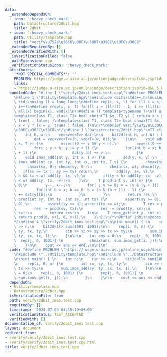 ```yaml
---
data:
  _extendedDependsOn:
  - icon: ':heavy_check_mark:'
    path: Datastructure/2dbit.hpp
    title: 2dbit
  - icon: ':heavy_check_mark:'
    path: Utility/template.hpp
    title: "verify\u7528\u30C6\u30F3\u30D7\u30EC\u30FC\u30C8"
  _extendedRequiredBy: []
  _extendedVerifiedWith: []
  _isVerificationFailed: false
  _pathExtension: cpp
  _verificationStatusIcon: ':heavy_check_mark:'
  attributes:
    '*NOT_SPECIAL_COMMENTS*': ''
    PROBLEM: https://judge.u-aizu.ac.jp/onlinejudge/description.jsp?id=DSL_5_B&lang=ja
    links:
    - https://judge.u-aizu.ac.jp/onlinejudge/description.jsp?id=DSL_5_B&lang=ja
  bundledCode: "#line 1 \"verify/2dbit_imos.test.cpp\"\n#define PROBLEM \"https://judge.u-aizu.ac.jp/onlinejudge/description.jsp?id=DSL_5_B&lang=ja\"\
    \n#line 1 \"Utility/template.hpp\"\n#include <bits/stdc++.h>\nusing namespace\
    \ std;\nusing ll = long long;\n#define rep(i, s, t) for (ll i = s; i < (ll)(t);\
    \ i++)\n#define rrep(i, s, t) for(ll i = (ll)(t) - 1; i >= (ll)(s); i--)\n#define\
    \ all(x) begin(x), end(x)\n\n#define TT template<typename T>\nTT using vec = vector<T>;\n\
    template<class T1, class T2> bool chmin(T1 &x, T2 y) { return x > y ? (x = y,\
    \ true) : false; }\ntemplate<class T1, class T2> bool chmax(T1 &x, T2 y) { return\
    \ x < y ? (x = y, true) : false; }\n\n/*\n@brief verify\u7528\u30C6\u30F3\u30D7\
    \u30EC\u30FC\u30C8\n*/\n#line 1 \"Datastructure/2dbit.hpp\"\nTT struct bit2d {\n\
    \    int h, w;\n    vec<vec<T>> dat;\n\n    bit2d(int H, int W) : h(H), w(W) {\n\
    \        dat = vec<vec<T>>(h, vec<T>(w, 0));\n    }\n\n    void add(int y, int\
    \ x, T v) {\n        assert(0 <= y && y < h);\n        assert(0 <= x && x < w);\n\
    \        for( ; y < h; y |= y + 1) {\n            for(int b = x; b < w; b |= b\
    \ + 1) {\n                dat[y][b] += v;\n            }\n        }\n    }\n\n\
    \    void imos_add(int y, int x, T v) {\n        add(y, x, v);\n    }\n\n    void\
    \ imos_add(int sy, int ty, int sx, int tx, T v) {\n        chmax(sy, 0);\n   \
    \     chmax(sx, 0); chmax(sy, 0);\n        chmin(tx, w); chmin(ty, h);\n     \
    \   if(sx >= tx || sy >= ty) return;\n        add(sy, sx, v);\n        if(ty <\
    \ h && tx < w) add(ty, tx, v);\n        if(ty < h) add(ty, sx, -v);\n        if(tx\
    \ < w) add(sy, tx, -v);\n    }\n\n    T prod(int y, int x) {\n        T res =\
    \ 0;\n        y--, x--;\n        for( ; y >= 0; y = (y & (y + 1)) - 1) {\n   \
    \         for(int b = x; b >= 0; b = (b & (b + 1)) - 1) {\n                res\
    \ += dat[y][b];\n            }\n        }\n        return res;\n    }\n\n    T\
    \ prod(int sy, int ty, int sx, int tx) {\n        assert(sy >= 0); assert(sx >=\
    \ 0);\n        assert(ty <= h); assert(tx <= w);\n        T res = prod(ty, tx);\n\
    \        res -= prod(sy, tx);\n        res -= prod(ty, sx);\n        res += prod(sy,\
    \ sx);\n        return res;\n    }\n\n    T imos_get(int y, int x) {\n       \
    \ return prod(0, y+1, 0, x+1);\n    }\n};\n/*\n@brief 2dbit\n@docs doc/2dbit.md\n\
    */\n#line 4 \"verify/2dbit_imos.test.cpp\"\n\nint main() { \n    int n;\n    cin\
    \ >> n;\n    bit2d<ll> sum(1001, 1001);\n\n    rep(i, 0, n) {\n        int sx,\
    \ sy, tx, ty;\n        cin >> sx >> sy >> tx >> ty;\n        sum.imos_add(sy,\
    \ ty, sx, tx, 1);\n    }\n\n\n    int ans = 0;\n    rep(i, 0, 1001) {\n      \
    \  rep(j, 0, 1001){ \n            chmax(ans, sum.imos_get(i, j));\n        }\n\
    \    }\n\n    cout << ans << endl;\n\n}\n"
  code: "#define PROBLEM \"https://judge.u-aizu.ac.jp/onlinejudge/description.jsp?id=DSL_5_B&lang=ja\"\
    \n#include \"../Utility/template.hpp\"\n#include \"../Datastructure/2dbit.hpp\"\
    \n\nint main() { \n    int n;\n    cin >> n;\n    bit2d<ll> sum(1001, 1001);\n\
    \n    rep(i, 0, n) {\n        int sx, sy, tx, ty;\n        cin >> sx >> sy >>\
    \ tx >> ty;\n        sum.imos_add(sy, ty, sx, tx, 1);\n    }\n\n\n    int ans\
    \ = 0;\n    rep(i, 0, 1001) {\n        rep(j, 0, 1001){ \n            chmax(ans,\
    \ sum.imos_get(i, j));\n        }\n    }\n\n    cout << ans << endl;\n\n}"
  dependsOn:
  - Utility/template.hpp
  - Datastructure/2dbit.hpp
  isVerificationFile: true
  path: verify/2dbit_imos.test.cpp
  requiredBy: []
  timestamp: '2024-07-09 04:15:19+09:00'
  verificationStatus: TEST_ACCEPTED
  verifiedWith: []
documentation_of: verify/2dbit_imos.test.cpp
layout: document
redirect_from:
- /verify/verify/2dbit_imos.test.cpp
- /verify/verify/2dbit_imos.test.cpp.html
title: verify/2dbit_imos.test.cpp
---
```

